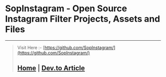 # SopInstagram - Open Source Instagram Filter Projects, Assets and Files
---
> Visit Here :- [https://github.com/SopInstagram/](https://github.com/SopInstagram/)
> ## [Home](https://github.com/SopInstagram/) | [Dev.to Article](https://dev.to/sh20raj/open-source-instagram-filter-projects-get-spark-ar-arproj-files-k4n)

